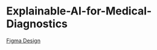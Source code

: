 # Explainable-AI-for-Medical-Diagnostics
[Figma Design ](https://www.figma.com/design/0l31j4Sxzcme8vZ9unSuZ0/Explainable-AI-Medical-Diagnostics?node-id=0-1&p=f&t=NuQNfng3wy0lt6dx-0)
